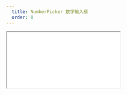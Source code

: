 ```yaml
---
  title: NumberPicker 数字输入框
  order: 8
---
```


<Iframe src="//mc.fusion.design/demos/comp_groups/@alifd/next/numberpicker?theme=@alifd/theme-design-pro" />
